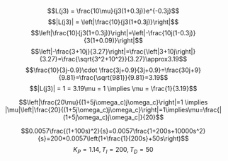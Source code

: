 $$L(j3) = \frac{10\mu}{j3(1+0.3j)}e^{-0.3j}$$
$$|L(j3)| = \left|\frac{10}{j3(1+0.3j)}\right|$$
$$\left|\frac{10}{j3(1+0.3j)}\right|=\left|-\frac{10j(1-0.3j)}{3(1+0.09)}\right|$$
$$\left|-\frac{3+10j}{3.27}\right|=\frac{\left|3+10j\right|}{3.27}=\frac{\sqrt{3^2+10^2}}{3.27}\approx3.19$$
$$\frac{10}{3j-0.9}\cdot \frac{3j+0.9}{3j+0.9}=\frac{30j+9}{9.81}=\frac{\sqrt{981}}{9.81}=3.19$$
$$|L(j3)| = 1 = 3.19\mu = 1 \implies \mu = \frac{1}{3.19}$$

$$\left|\frac{20\mu}{(1+5j\omega_c)j\omega_c}\right|=1 \implies |\mu|\left|\frac{20}{(1+5j\omega_c)j\omega_c}\right|=1\implies\mu=\frac{|(1+5j\omega_c)j\omega_c|}{20}$$

$$0.0057\frac{(1+100s)^2}{s}=0.0057\frac{1+200s+10000s^2}{s}=200*0.0057\left(1+\frac{1}{200s}+50s\right)$$
$$K_P=1.14, T_I=200, T_D=50$$